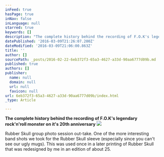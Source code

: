 ```yaml
---
inFeed: true
hasPage: true
inNav: false
inLanguage: null
starred: true
keywords: []
description: "The complete history behind the recording of F.O.K's legendary rock'n'roll monster on it's 20th anniversary"
datePublished: '2016-03-09T21:26:07.200Z'
dateModified: '2016-03-09T21:06:00.863Z'
title: ''
author: []
sourcePath: _posts/2016-02-22-6eb372f3-65a3-4627-a33d-90aa6777d09b.md
published: true
authors: []
publisher:
  name: null
  domain: null
  url: null
  favicon: null
url: 6eb372f3-65a3-4627-a33d-90aa6777d09b/index.html
_type: Article

---
```

**The complete history behind the recording of F.O.K's legendary rock'n'roll monster on it's 20th anniversary**
![](https://s3-us-west-2.amazonaws.com/the-grid-img/p/e13e3a962686038ef732bc126117f1872ad72bf1.jpg)

Rubber Skull group photo session out-take. One of the more interesting band shots we took for the Rubber Skull sleeve (especially since you can't see our ugly mugs). This was used once in a later printing of Rubber Skull that was redesigned by me in an edition of about 25\.